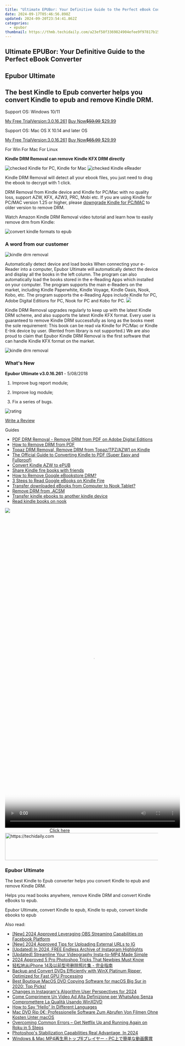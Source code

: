 ```yaml
---
title: "Ultimate EPUBor: Your Definitive Guide to the Perfect eBook Converter"
date: 2024-09-17T05:46:56.898Z
updated: 2024-09-20T23:54:41.862Z
categories:
  - epubor
thumbnail: https://thmb.techidaily.com/a23ef58f3369824904efee9f97817b15b093c9dc4ea1ce81d7226560e11dda64.jpg
---
```


## Ultimate EPUBor: Your Definitive Guide to the Perfect eBook Converter

## Epubor Ultimate

## The best Kindle to Epub converter helps you convert Kindle to epub and remove Kindle DRM. 

Support OS: Windows 10/11

[My Free TrialVersion:3.0.16.261](https://tools.techidaily.com/epubor/ultimate/) [Buy Now~~$59.99~~ $29.99](https://tools.techidaily.com/epubor/ultimate/)

Support OS: Mac OS X 10.14 and later OS

[My Free TrialVersion:3.0.16.261](https://tools.techidaily.com/epubor/ultimate/) [Buy Now~~$65.99~~ $29.99](https://tools.techidaily.com/epubor/ultimate/)

For Win For Mac For Linux 

**Kindle DRM Removal can remove Kindle KFX DRM directly**

![](http://www.epubor.com/style/images/icon_check.png "checked") Kindle for PC, Kindle for Mac ![](http://www.epubor.com/style/images/icon_check.png "checked") Kindle eReader

Kindle DRM Removal will detect all your ebook files, you just need to drag the ebook to decrypt with 1 click.

DRM Removal from Kindle device and Kindle for PC/Mac with no quality loss, support AZW, KFX, AZW3, PRC, Mobi etc. If you are using Kindle for PC/MAC version 1.25 or higher, please [downgrade Kindle for PC/MAC](https://tools.techidaily.com/epubor/products/) to older version to remove DRM. 

Watch Amazon Kindle DRM Removal video tutorial and learn how to easily remove drm from Kindle:

![convert kindle formats to epub](http://www.epubor.com/images/uppic/convert-kindle-formats-to-epub.png)

###  A word from our customer

![kindle drm removal](http://www.epubor.com/images/uppic/epubor-ultimate-review-1.png "kindle drm removal")

Automatically detect device and load books When connecting your e-Reader into a computer, Epubor Ultimate will automatically detect the device and display all the books in the left column. The program can also automatically load the books stored in the e-Reading Apps which installed on your computer. The program supports the main e-Readers on the market, including Kindle Paperwhite, Kindle Voyage, Kindle Oasis, Nook, Kobo, etc. The program supports the e-Reading Apps include Kindle for PC, Adobe Digital Editions for PC, Nook for PC and Kobo for PC. ![](http://www.epubor.com/images/primary1.png)

Kindle DRM Removal upgrades regularly to keep up with the latest Kindle DRM scheme, and also supports the latest Kindle KFX format. Every user is guaranteed to remove Kindle DRM successfully as long as the books meet the sole requirement: This book can be read via Kindle for PC/Mac or Kindle E-Ink device by user. (Rented from library is not supported.) We are also proud to claim that Epubor Kindle DRM Removal is the first software that can handle Kindle KFX format on the market. 

![kindle drm removal](http://www.epubor.com/images/kindle-drm-feature1.png "kindle drm removal")

### What's New

**Epubor Ultimate v3.0.16.261** \- 5/08/2018

1) Improve bug report module;

2) Improve log module;

3) Fix a series of bugs.

![rating](http://www.epubor.com/images/star.png)

[Write a Review](https://tools.techidaily.com/epubor/ultimate/)

Guides 

* [PDF DRM Removal - Remove DRM from PDF on Adobe Digital Editions](https://tools.techidaily.com/epubor/products/)
* [How to Remove DRM from PDF](https://tools.techidaily.com/epubor/products/)
* [Topaz DRM Removal, Remove DRM from Topaz/TPZ/AZW1 on Kindle](https://tools.techidaily.com/epubor/products/)
* [The Official Guide to Converting Kindle to PDF (Super Easy and Fullproof)](http://www.epubor.com/convert-kindle-to-pdf.html)
* [Convert Kindle AZW to ePUB](https://tools.techidaily.com/epubor/products/)
* [Share Kindle fire books with friends](https://tools.techidaily.com/epubor/products/)
* [How to Remove Google eBookstore DRM?](https://tools.techidaily.com/epubor/products/)
* [3 Steps to Read Google eBooks on Kindle Fire](https://tools.techidaily.com/epubor/products/)
* [Transfer downloaded eBooks from Computer to Nook Tablet?](https://tools.techidaily.com/epubor/transfer/)
* [Remove DRM from .ACSM](https://tools.techidaily.com/epubor/products/)
* [Transfer kindle ebooks to another kindle device](https://tools.techidaily.com/epubor/products/)
* [Read kindle books on nook](https://tools.techidaily.com/epubor/products/)

![](http://www.epubor.com/images/product-guide2.jpg) 

<!-- affiliate ads begin -->
<span id="2127886">
					<video width="576" height="1024" style="cursor:pointer"
           poster="//a.impactradius-go.com/display-clicktoplayimage/2127886.png"
           onclick="if(!this.playClicked){this.play();this.setAttribute('controls',true);this.playClicked=true;}">
	   <source src="//a.impactradius-go.com/display-ad/18498-2127886">
	   <img src="//a.impactradius-go.com/display-clicktoplayimage/2127886.png" style="border: none; height: 100%; width: 100%; object-fit: contain">
	</video>
	<div style="width:360px;text-align:center"><a href="javascript:window.open(decodeURIComponent('https%3A%2F%2Funicoeye.pxf.io%2Fc%2F5597632%2F2127886%2F18498'), '_blank');void(0);">Click here</a></div>
</span>
<img height="0" width="0" src="https://imp.pxf.io/i/5597632/2127886/18498" style="position:absolute;visibility:hidden;" border="0" />
<!-- affiliate ads end -->

<!-- affiliate ads begin -->
<a href="https://appsumo.8odi.net/c/5597632/2087409/7443" target="_top" id="2087409">
  <img src="//a.impactradius-go.com/display-ad/7443-2087409" border="0" alt="https://techidaily.com" width="728" height="90"/>
</a>
<img height="0" width="0" src="https://appsumo.8odi.net/i/5597632/2087409/7443" style="position:absolute;visibility:hidden;" border="0" />
<!-- affiliate ads end -->

### Epubor Ultimate

The best Kindle to Epub converter helps you convert Kindle to epub and remove Kindle DRM. 

Helps you read books anywhere, remove Kindle DRM and convert Kindle eBooks to epub.

Epubor Ultimate, convert Kindle to epub, Kindle to epub, convert kindle ebooks to epub

<ins class="adsbygoogle"
     style="display:block"
     data-ad-format="autorelaxed"
     data-ad-client="ca-pub-7571918770474297"
     data-ad-slot="1223367746"></ins>

<ins class="adsbygoogle"
     style="display:block"
     data-ad-client="ca-pub-7571918770474297"
     data-ad-slot="8358498916"
     data-ad-format="auto"
     data-full-width-responsive="true"></ins>

<span class="atpl-alsoreadstyle">Also read:</span>
<div><ul>
<li><a href="https://screen-mirroring-recording.techidaily.com/new-2024-approved-leveraging-obs-streaming-capabilities-on-facebook-platform/"><u>[New] 2024 Approved Leveraging OBS Streaming Capabilities on Facebook Platform</u></a></li>
<li><a href="https://instagram-videos.techidaily.com/new-2024-approved-tips-for-uploading-external-urls-to-ig/"><u>[New] 2024 Approved Tips for Uploading External URLs to IG</u></a></li>
<li><a href="https://instagram-video-files.techidaily.com/updated-in-2024-free-endless-archive-of-instagram-highlights/"><u>[Updated] In 2024, FREE Endless Archive of Instagram Highlights</u></a></li>
<li><a href="https://instagram-clips.techidaily.com/updated-streamline-your-videography-insta-to-mp4-made-simple/"><u>[Updated] Streamline Your Videography Insta-to-MP4 Made Simple</u></a></li>
<li><a href="https://article-tips.techidaily.com/2024-approved-5-pro-photoshop-tricks-that-newbies-must-know/"><u>2024 Approved 5 Pro Photoshop Tricks That Newbies Must Know</u></a></li>
<li><a href="https://discover-amazing.techidaily.com/1725284870288-iphone-14/"><u>轻松地从iPhone 14及以前型号删除照片集 - 完全指南</u></a></li>
<li><a href="https://discover-amazing.techidaily.com/backup-and-convert-dvds-efficiently-with-winx-platinum-ripper-optimized-for-fast-gpu-processing/"><u>Backup and Convert DVDs Efficiently with WinX Platinum Ripper, Optimized for Fast GPU Processing</u></a></li>
<li><a href="https://discover-amazing.techidaily.com/best-boutique-macos-dvd-copying-software-for-macos-big-sur-in-2020-top-picks/"><u>Best Boutique MacOS DVD Copying Software for macOS Big Sur in 2020: Top Picks!</u></a></li>
<li><a href="https://instagram-video-recordings.techidaily.com/changes-in-instagrams-algorithm-user-perspectives-for-2024/"><u>Changes in Instagram's Algorithm User Perspectives for 2024</u></a></li>
<li><a href="https://discover-amazing.techidaily.com/come-comprimere-un-video-ad-alta-definizione-per-whatsapp-senza-compromettere-la-qualita-usando-winxdvd/"><u>Come Comprimere Un Video Ad Alta Definizione per WhatsApp Senza Compromettere La Qualità Usando WinXDVD</u></a></li>
<li><a href="https://mondly-stories.techidaily.com/1719578688962-how-to-say-hello-in-different-languages/"><u>How to Say “Hello” In Different Languages</u></a></li>
<li><a href="https://discover-amazing.techidaily.com/mac-dvd-rip-0-professionelle-software-zum-abrufen-von-filmen-ohne-kosten-unter-macos/"><u>Mac DVD Rip 0€: Professionelle Software Zum Abrufen Von Filmen Ohne Kosten Unter macOS</u></a></li>
<li><a href="https://tech-renaissance.techidaily.com/overcoming-common-errors-get-netflix-up-and-running-again-on-roku-in-5-steps/"><u>Overcoming Common Errors – Get Netflix Up and Running Again on Roku in 5 Steps</u></a></li>
<li><a href="https://extra-approaches.techidaily.com/photoshops-stabilization-capabilities-real-advantage-in-2024/"><u>Photoshop's Stabilization Capabilities Real Advantage, In 2024</u></a></li>
<li><a href="https://discover-amazing.techidaily.com/windows-and-mac-mp46-pc/"><u>Windows & Mac MP4再生用トップ6プレイヤー - PC上で簡単な動画鑑賞</u></a></li>
</ul></div>

